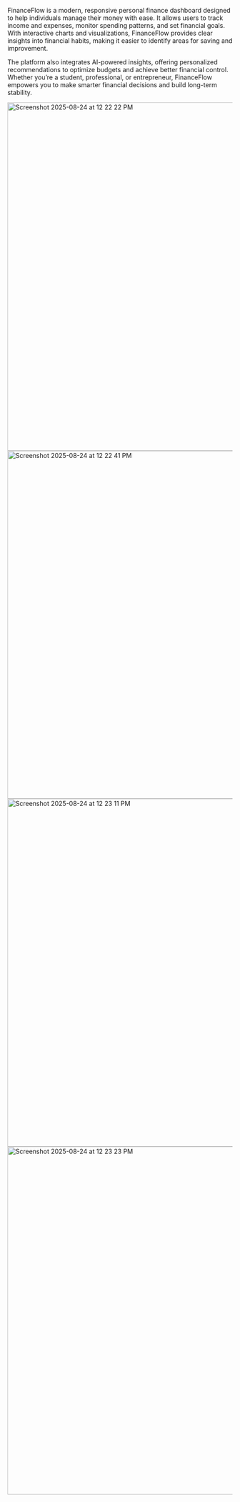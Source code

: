 FinanceFlow is a modern, responsive personal finance dashboard designed to help individuals manage their money with ease. It allows users to track income and expenses, monitor spending patterns, and set financial goals. With interactive charts and visualizations, FinanceFlow provides clear insights into financial habits, making it easier to identify areas for saving and improvement.

The platform also integrates AI-powered insights, offering personalized recommendations to optimize budgets and achieve better financial control. Whether you’re a student, professional, or entrepreneur, FinanceFlow empowers you to make smarter financial decisions and build long-term stability.

<img width="1440" height="780" alt="Screenshot 2025-08-24 at 12 22 22 PM" src="https://github.com/user-attachments/assets/0c048d64-a4c2-468b-87cd-b4c4e9de0a81" />

<img width="1440" height="779" alt="Screenshot 2025-08-24 at 12 22 41 PM" src="https://github.com/user-attachments/assets/5a544b2a-736a-429a-8310-7452baf3f1bc" />

<img width="1440" height="779" alt="Screenshot 2025-08-24 at 12 23 11 PM" src="https://github.com/user-attachments/assets/e4666000-fb4e-4fda-b293-15d170021121" />

<img width="1440" height="779" alt="Screenshot 2025-08-24 at 12 23 23 PM" src="https://github.com/user-attachments/assets/fb8a8faa-a56b-4431-aa60-a60ef495a22f" />
